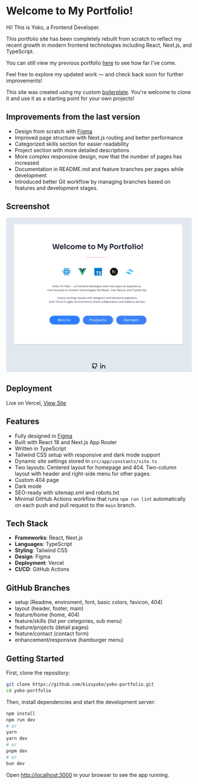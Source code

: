# Welcome to My Portfolio!

Hi! This is Yoko, a Frontend Developer.

This portfolio site has been completely rebuilt from scratch to reflect my recent growth in modern frontend technologies including React, Next.js, and TypeScript.  

You can still view my previous portfolio [here](https://portfolioyoko.vercel.app) to see how far I’ve come.

Feel free to explore my updated work — and check back soon for further improvements!

This site was created using my custom [boilerplate](https://boilerplate-react-nextjs-typescript.vercel.app/). You're welcome to clone it and use it as a starting point for your own projects!

## Improvements from the last version
- Design from scratch with [Figma](https://www.figma.com/design/jawKCOfRFJjaRytr5RtJDm/Yoko-Portfolio?node-id=63-38&t=e8XsOdkiLwFETs5y-1)
- Improved page structure with Next.js routing and better performance
- Categorized skills section for easier readability
- Project section with more detailed descriptions
- More complex responsive design, now that the number of pages has increased
- Documentation in README.md and feature branches per pages while development
- Introduced better Git workflow by managing branches based on features and development stages.

## Screenshot

![Screenshot](./public/screenshot.png) 

## Deployment

Live on Vercel, [View Site](https://yoko-portfolio-kappa.vercel.app/)

## Features

- Fully designed in [Figma](https://www.figma.com/design/jawKCOfRFJjaRytr5RtJDm/Yoko-Portfolio?node-id=63-38&t=e8XsOdkiLwFETs5y-1)
- Built with React 18 and Next.js App Router
- Written in TypeScript
- Tailwind CSS setup with responsive and dark mode support
- Dynamic site settings stored in `src/app/constants/site.ts`
- Two layouts: Centered layout for homepage and 404. Two-column layout with header and right-side menu for other pages.
- Custom 404 page
- Dark mode
- SEO-ready with sitemap.xml and robots.txt
- Minimal GitHub Actions workflow that runs `npm run lint` automatically on each push and pull request to the `main` branch. 

## Tech Stack

- **Frameworks**: React, Next.js
- **Languages**: TypeScript
- **Styling**: Tailwind CSS
- **Design**: Figma
- **Deployment**: Vercel
- **CI/CD**: GitHub Actions

## GitHub Branches
- setup (Readme, enviroment, font, basic colors, favicon, 404) 
- layout (header, footer, main)
- feature/home (home, 404)
- feature/skills (list per cetegories, sub menu) 
- feature/projects (detail pages)
- feature/contact (contact form)
- enhancement/responsive (hamburger menu)

## Getting Started

First, clone the repository:

```bash
git clone https://github.com/kizuyoko/yoko-portfolio.git
cd yoko-portfolio
```
Then, install dependencies and start the development server:

```bash
npm install
npm run dev
# or
yarn
yarn dev
# or
pnpm dev
# or
bun dev
```

Open [http://localhost:3000](http://localhost:3000)  in your browser to see the app running.
